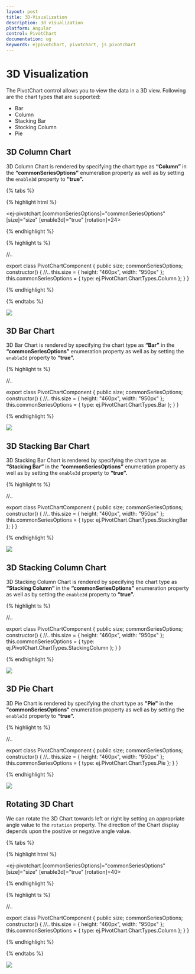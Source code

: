 ```yaml
---
layout: post
title: 3D-Visualization
description: 3d visualization
platform: Angular
control: PivotChart
documentation: ug
keywords: ejpivotchart, pivotchart, js pivotchart
---
```


# 3D Visualization

The PivotChart control allows you to view the data in a 3D view. Following are the chart types that are supported:

* Bar
* Column
* Stacking Bar
* Stocking Column 
* Pie

## 3D Column Chart

3D Column Chart is rendered by specifying the chart type as **“Column”** in the **“commonSeriesOptions”** enumeration property as well as by setting the `enable3d` property to **“true”.**

{% tabs %}

{% highlight html %}

<ej-pivotchart [commonSeriesOptions]="commonSeriesOptions" [size]="size" [enable3d]="true" [rotation]=24>
</ej-pivotchart>

{% endhighlight %}

{% highlight ts %}

//..

export class PivotChartComponent {
    public size; commonSeriesOptions; 
    constructor() {
      //..
      this.size = { height: "460px", width: "950px" };
      this.commonSeriesOptions = { type: ej.PivotChart.ChartTypes.Column };
    }
}

{% endhighlight %}

{% endtabs %}

![](3D-Visualization_images/column3d.png)

## 3D Bar Chart

3D Bar Chart is rendered by specifying the chart type as **“Bar”** in the **“commonSeriesOptions”** enumeration property as well as by setting the `enable3d` property to **“true”.**

{% highlight ts %}

//..

export class PivotChartComponent {
    public size; commonSeriesOptions; 
    constructor() {
      //..
      this.size = { height: "460px", width: "950px" };
      this.commonSeriesOptions = { type: ej.PivotChart.ChartTypes.Bar };
    }
}

{% endhighlight %}

![](3D-Visualization_images/bar3d.png)

## 3D Stacking Bar Chart

3D Stacking Bar Chart is rendered by specifying the chart type as **“Stacking Bar”** in the **“commonSeriesOptions”** enumeration property as well as by setting the `enable3d` property to **“true”.**

{% highlight ts %}

//..

export class PivotChartComponent {
    public size; commonSeriesOptions; 
    constructor() {
      //..
      this.size = { height: "460px", width: "950px" };
      this.commonSeriesOptions = { type: ej.PivotChart.ChartTypes.StackingBar };
    }
}

{% endhighlight %}

![](3D-Visualization_images/stackingbar3d.png)

## 3D Stacking Column Chart

3D Stacking Column Chart is rendered by specifying the chart type as **“Stacking Column”** in the **“commonSeriesOptions”** enumeration property as well as by setting the `enable3d` property to **“true”.**

{% highlight ts %}

//..

export class PivotChartComponent {
    public size; commonSeriesOptions; 
    constructor() {
      //..
      this.size = { height: "460px", width: "950px" };
      this.commonSeriesOptions = { type: ej.PivotChart.ChartTypes.StackingColumn };
    }
}

{% endhighlight %}

![](3D-Visualization_images/stackingcolumn3d.png)

## 3D Pie Chart

3D Pie Chart is rendered by specifying the chart type as **"Pie"** in the **"commonSeriesOptions"** enumeration property as well as by setting the `enable3d` property to **“true”.**

{% highlight ts %}

//..

export class PivotChartComponent {
    public size; commonSeriesOptions; 
    constructor() {
      //..
      this.size = { height: "460px", width: "950px" };
      this.commonSeriesOptions = { type: ej.PivotChart.ChartTypes.Pie };
    }
}

{% endhighlight %}

![](3D-Visualization_images/pie3d.png)

## Rotating 3D Chart

We can rotate the 3D Chart towards left or right by setting an appropriate angle value to the `rotation` property. The direction of the Chart display depends upon the positive or negative angle value.

{% tabs %}

{% highlight html %}

<ej-pivotchart [commonSeriesOptions]="commonSeriesOptions" [size]="size" [enable3d]="true" [rotation]=40>
</ej-pivotchart>

{% endhighlight %}

{% highlight ts %}

//..

export class PivotChartComponent {
    public size; commonSeriesOptions; 
    constructor() {
      //..
      this.size = { height: "460px", width: "950px" };
      this.commonSeriesOptions = { type: ej.PivotChart.ChartTypes.Column };
    }
}

{% endhighlight %}

{% endtabs %}

![](3D-Visualization_images/rotation3d.png)
 
 